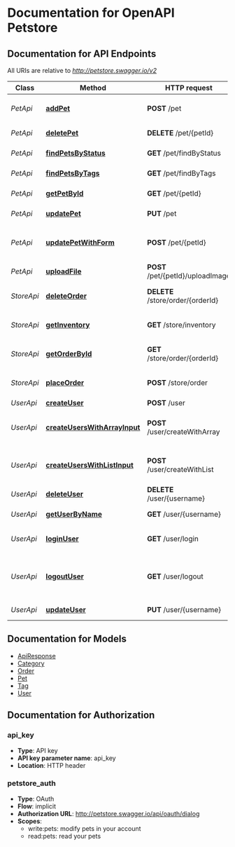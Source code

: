 # Documentation for OpenAPI Petstore

<a id="documentation-for-api-endpoints"></a>
## Documentation for API Endpoints

All URIs are relative to *http://petstore.swagger.io/v2*

| Class | Method | HTTP request | Description |
|------------ | ------------- | ------------- | -------------|
| *PetApi* | [**addPet**](Apis/PetApi.md#addpet) | **POST** /pet | Add a new pet to the store |
*PetApi* | [**deletePet**](Apis/PetApi.md#deletepet) | **DELETE** /pet/{petId} | Deletes a pet |
*PetApi* | [**findPetsByStatus**](Apis/PetApi.md#findpetsbystatus) | **GET** /pet/findByStatus | Finds Pets by status |
*PetApi* | [**findPetsByTags**](Apis/PetApi.md#findpetsbytags) | **GET** /pet/findByTags | Finds Pets by tags |
*PetApi* | [**getPetById**](Apis/PetApi.md#getpetbyid) | **GET** /pet/{petId} | Find pet by ID |
*PetApi* | [**updatePet**](Apis/PetApi.md#updatepet) | **PUT** /pet | Update an existing pet |
*PetApi* | [**updatePetWithForm**](Apis/PetApi.md#updatepetwithform) | **POST** /pet/{petId} | Updates a pet in the store with form data |
*PetApi* | [**uploadFile**](Apis/PetApi.md#uploadfile) | **POST** /pet/{petId}/uploadImage | uploads an image |
| *StoreApi* | [**deleteOrder**](Apis/StoreApi.md#deleteorder) | **DELETE** /store/order/{orderId} | Delete purchase order by ID |
*StoreApi* | [**getInventory**](Apis/StoreApi.md#getinventory) | **GET** /store/inventory | Returns pet inventories by status |
*StoreApi* | [**getOrderById**](Apis/StoreApi.md#getorderbyid) | **GET** /store/order/{orderId} | Find purchase order by ID |
*StoreApi* | [**placeOrder**](Apis/StoreApi.md#placeorder) | **POST** /store/order | Place an order for a pet |
| *UserApi* | [**createUser**](Apis/UserApi.md#createuser) | **POST** /user | Create user |
*UserApi* | [**createUsersWithArrayInput**](Apis/UserApi.md#createuserswitharrayinput) | **POST** /user/createWithArray | Creates list of users with given input array |
*UserApi* | [**createUsersWithListInput**](Apis/UserApi.md#createuserswithlistinput) | **POST** /user/createWithList | Creates list of users with given input array |
*UserApi* | [**deleteUser**](Apis/UserApi.md#deleteuser) | **DELETE** /user/{username} | Delete user |
*UserApi* | [**getUserByName**](Apis/UserApi.md#getuserbyname) | **GET** /user/{username} | Get user by user name |
*UserApi* | [**loginUser**](Apis/UserApi.md#loginuser) | **GET** /user/login | Logs user into the system |
*UserApi* | [**logoutUser**](Apis/UserApi.md#logoutuser) | **GET** /user/logout | Logs out current logged in user session |
*UserApi* | [**updateUser**](Apis/UserApi.md#updateuser) | **PUT** /user/{username} | Updated user |


<a id="documentation-for-models"></a>
## Documentation for Models

 - [ApiResponse](./Models/ApiResponse.md)
 - [Category](./Models/Category.md)
 - [Order](./Models/Order.md)
 - [Pet](./Models/Pet.md)
 - [Tag](./Models/Tag.md)
 - [User](./Models/User.md)


<a id="documentation-for-authorization"></a>
## Documentation for Authorization

<a id="api_key"></a>
### api_key

- **Type**: API key
- **API key parameter name**: api_key
- **Location**: HTTP header

<a id="petstore_auth"></a>
### petstore_auth

- **Type**: OAuth
- **Flow**: implicit
- **Authorization URL**: http://petstore.swagger.io/api/oauth/dialog
- **Scopes**: 
  - write:pets: modify pets in your account
  - read:pets: read your pets


